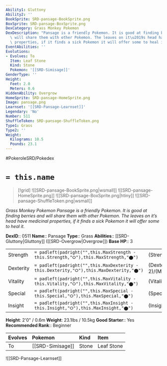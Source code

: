 ```yaml
---
Ability1: Gluttony
Ability2: ''
BookSprite: SRD-pansage-BookSprite.png
BoxSprite: SRD-pansage-BoxSprite.png
DexCategory: Grass Monkey Pokemon
DexDescription: "Pansage is a friendly Pokemon. It is good at finding berries and\
  \ will share them with other Pokemon. The leaves on it\u2019s head have medicinal\
  \ properties, if it finds a sick Pokemon it will offer some to heal it."
EventAbilities: ''
Evolutions:
- Evolves: To
  Item: Leaf Stone
  Kind: Stone
  Pokemon: '[[SRD-Simisage]]'
GenderType: ''
Height:
  Feet: 2.0
  Meters: 0.6
HiddenAbility: Overgrow
HomeSprite: SRD-pansage-HomeSprite.png
Image: pansage.png
Learnset: '[[SRD-Pansage-Learnset]]'
Legendary: 'No'
Number: 511
ShuffleToken: SRD-pansage-ShuffleToken.png
Type1: Grass
Type2: ''
Weight:
  Kilograms: 10.5
  Pounds: 23.1
---
```


#PokeroleSRD/Pokedex

# `= this.name`

> [!grid]
> ![[SRD-pansage-BookSprite.png|wsmall]]
> ![[SRD-pansage-HomeSprite.png]]
> ![[SRD-pansage-BoxSprite.png|htiny]]
> ![[SRD-pansage-ShuffleToken.png|wsmall]]


*Grass Monkey Pokemon*
*Pansage is a friendly Pokemon. It is good at finding berries and will share them with other Pokemon. The leaves on it’s head have medicinal properties, if it finds a sick Pokemon it will offer some to heal it.*

**DexID**:: 0511
**Name**:: Pansage
**Type**:: Grass
**Abilities**:: [[SRD-Gluttony|Gluttony]] ([[SRD-Overgrow|Overgrow]])
**Base HP**:: 3

|           |                                                                                        |                                          |
| --------- | -------------------------------------------------------------------------------------- | ---------------------------------------- |
| Strength  | `= padleft(padright("",this.MaxStrength - this.Strength,"⭘"),this.MaxStrength,"⬤")`    | (Strength::2)/(MaxStrength::4)   |
| Dexterity | `= padleft(padright("",this.MaxDexterity - this.Dexterity,"⭘"),this.MaxDexterity,"⬤")` | (Dexterity:: 2)/(MaxDexterity::4) |
| Vitality  | `= padleft(padright("",this.MaxVitality - this.Vitality,"⭘"),this.MaxVitality,"⬤")`    | (Vitality::2)/(MaxVitality::4)   |
| Special   | `= padleft(padright("",this.MaxSpecial - this.Special,"⭘"),this.MaxSpecial,"⬤")`       | (Special::2)/(MaxSpecial::4)     |
| Insight   | `= padleft(padright("",this.MaxInsight - this.Insight,"⭘"),this.MaxInsight,"⬤")`       | (Insight::2)/(MaxInsight::4)     |

**Height**: 2'0" / 0.6m
**Weight**: 23.1lbs / 10.5kg
**Good Starter**:: Yes
**Recommended Rank**:: Beginner

| Evolves   | Pokemon          | Kind   | Item       |
|:----------|:-----------------|:-------|:-----------|
| To        | [[SRD-Simisage]] | Stone  | Leaf Stone |

![[SRD-Pansage-Learnset]]